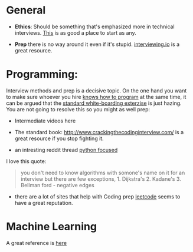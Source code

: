 # General

* **Ethics**: Should be something that's emphasized more in technical interviews. [This](https://hiring.monster.com/employer-resources/recruiting-strategies/interviewing-candidates/interview-questions-to-ask-candidates/) is as good a place to start as any.

* **Prep** there is no way around it even if it's stupid. [interviewing.io](https://interviewing.io/) is a great resource.

# Programming:

Interview methods and prep is a decisive topic. On the one hand you want to make sure whoever you hire [knows how to program](https://blog.codinghorror.com/why-cant-programmers-program/) at the same time, it can be argued that the [standard white-boarding exterzise](http://www.crackingthecodinginterview.com/) is just hazing. You are not going to resolve this so you might as well prep:

* Intermediate videos here

* The standard book: http://www.crackingthecodinginterview.com/ is a great resource if you stop fighting it.

* an intresting reddit thread [python focused](https://www.reddit.com/r/Python/comments/1knw7z/python_interview_questions/)

I love this quote:

>	 you don't need to know algorithms with somone's name on it for an interview but there are few exceptions, 1. Dijkstra's 2. Kadane's 3. Bellman ford - negative edges

* there are a lot of sites that help with Coding prep [leetcode](https://leetcode.com) seems to have a great reputation. 

# Machine Learning

A great reference is [here](http://d2l.ai/)
